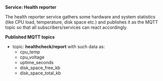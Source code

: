 **Service: Health reporter**

The health reporter service gathers some hardware and system statistics (like CPU load, temperature, disk space etc.) and publishes it as the MQTT topic so that all subscribers/services can react accordingly.

**Published MQTT topics**

* topic: **healthcheck/report** with such data as:
  * cpu_temp
  * cpu_voltage
  * uptime_seconds
  * disk_space_free_kb
  * disk_space_total_kb 


